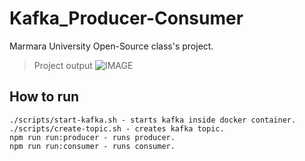 # Kafka_Producer-Consumer
Marmara University Open-Source class's project.

>Project output
![IMAGE]("/src/projectoutput.png")

## How to run

```console
./scripts/start-kafka.sh - starts kafka inside docker container.
./scripts/create-topic.sh - creates kafka topic.
npm run run:producer - runs producer.
npm run run:consumer - runs consumer.
```